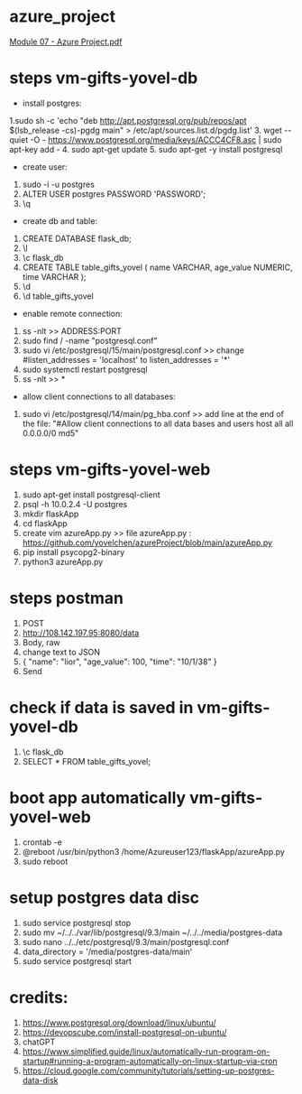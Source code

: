 # azure_project
[Module 07 - Azure Project.pdf](https://github.com/yovelchen/azure_project/files/11929569/Module.07.-.Azure.Project.pdf)

# steps vm-gifts-yovel-db

- install postgres:

1.sudo sh -c 'echo "deb http://apt.postgresql.org/pub/repos/apt   $(lsb_release -cs)-pgdg main" > /etc/apt/sources.list.d/pgdg.list'
3. wget --quiet -O -   https://www.postgresql.org/media/keys/ACCC4CF8.asc | sudo apt-key add -
4. sudo apt-get update
5. sudo apt-get -y install postgresql

- create user: 
1. sudo -i -u postgres
2. ALTER USER postgres PASSWORD 'PASSWORD';
3. \q

- create db and table: 
1. CREATE DATABASE flask_db;
2. \l
3. \c flask_db
4. CREATE TABLE table_gifts_yovel ( name VARCHAR, age_value NUMERIC, time VARCHAR );
5. \d
6. \d table_gifts_yovel


- enable remote connection: 
1. ss -nlt >> ADDRESS:PORT
2. sudo find / -name "postgresql.conf"
3. sudo vi /etc/postgresql/15/main/postgresql.conf >> change #listen_addresses = 'localhost' to listen_addresses = '*' 
3. sudo systemctl restart postgresql
4. ss -nlt >> * 

- allow client connections to all databases:
1. sudo vi /etc/postgresql/14/main/pg_hba.conf >> add line at the end of the file:
"#Allow client connections to all data bases and users 
host    all          all            0.0.0.0/0  md5"

# steps vm-gifts-yovel-web
1. sudo apt-get install postgresql-client
2. psql -h 10.0.2.4 -U postgres
3. mkdir flaskApp 
4. cd flaskApp 
5. create vim azureApp.py >> file azureApp.py :  https://github.com/yovelchen/azureProject/blob/main/azureApp.py
6. pip install psycopg2-binary
7. python3 azureApp.py

# steps postman
1. POST
2. http://108.142.197.95:8080/data
3. Body, raw
4. change text to JSON
5. {
"name": "lior",
"age_value": 100,
"time": "10/1/38"
}
6. Send

# check if data is saved in vm-gifts-yovel-db
1. \c flask_db
2. SELECT * FROM table_gifts_yovel;

# boot app automatically vm-gifts-yovel-web
1. crontab -e
2. @reboot /usr/bin/python3 /home/Azureuser123/flaskApp/azureApp.py
3. sudo reboot

# setup postgres data disc
1. sudo service postgresql stop
2. sudo mv ~/../../var/lib/postgresql/9.3/main ~/../../media/postgres-data
3. sudo nano ../../etc/postgresql/9.3/main/postgresql.conf
4. data_directory = '/media/postgres-data/main'
5. sudo service postgresql start
   
# credits:
1. https://www.postgresql.org/download/linux/ubuntu/
2. https://devopscube.com/install-postgresql-on-ubuntu/
3. chatGPT
4. https://www.simplified.guide/linux/automatically-run-program-on-startup#running-a-program-automatically-on-linux-startup-via-cron
5. https://cloud.google.com/community/tutorials/setting-up-postgres-data-disk
